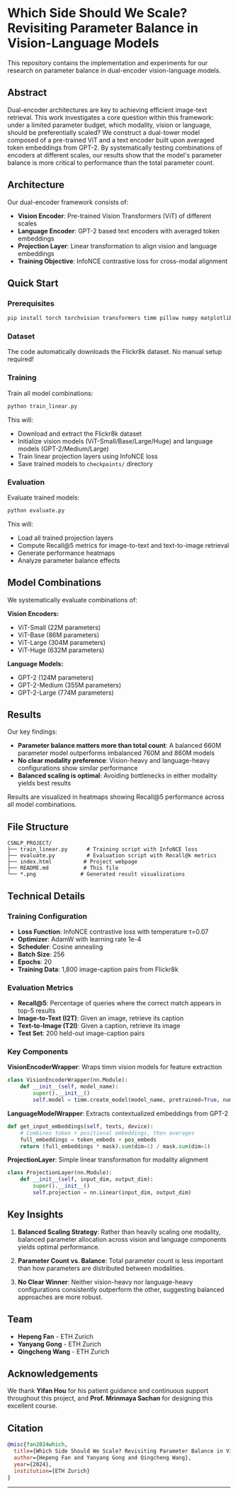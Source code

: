 # Which Side Should We Scale? Revisiting Parameter Balance in Vision-Language Models

This repository contains the implementation and experiments for our research on parameter balance in dual-encoder vision-language models.

## Abstract

Dual-encoder architectures are key to achieving efficient image-text retrieval. This work investigates a core question within this framework: under a limited parameter budget, which modality, vision or language, should be preferentially scaled? We construct a dual-tower model composed of a pre-trained ViT and a text encoder built upon averaged token embeddings from GPT-2. By systematically testing combinations of encoders at different scales, our results show that the model's parameter balance is more critical to performance than the total parameter count.

## Architecture

Our dual-encoder framework consists of:
- **Vision Encoder**: Pre-trained Vision Transformers (ViT) of different scales
- **Language Encoder**: GPT-2 based text encoders with averaged token embeddings
- **Projection Layer**: Linear transformation to align vision and language embeddings
- **Training Objective**: InfoNCE contrastive loss for cross-modal alignment

## Quick Start

### Prerequisites

```bash
pip install torch torchvision transformers timm pillow numpy matplotlib seaborn requests tqdm
```

### Dataset

The code automatically downloads the Flickr8k dataset. No manual setup required!

### Training

Train all model combinations:

```bash
python train_linear.py
```

This will:
- Download and extract the Flickr8k dataset
- Initialize vision models (ViT-Small/Base/Large/Huge) and language models (GPT-2/Medium/Large)
- Train linear projection layers using InfoNCE loss
- Save trained models to `checkpoints/` directory

### Evaluation

Evaluate trained models:

```bash
python evaluate.py
```

This will:
- Load all trained projection layers
- Compute Recall@5 metrics for image-to-text and text-to-image retrieval
- Generate performance heatmaps
- Analyze parameter balance effects

## Model Combinations

We systematically evaluate combinations of:

**Vision Encoders:**
- ViT-Small (22M parameters)
- ViT-Base (86M parameters) 
- ViT-Large (304M parameters)
- ViT-Huge (632M parameters)

**Language Models:**
- GPT-2 (124M parameters)
- GPT-2-Medium (355M parameters)
- GPT-2-Large (774M parameters)

## Results

Our key findings:
- **Parameter balance matters more than total count**: A balanced 660M parameter model outperforms imbalanced 760M and 860M models
- **No clear modality preference**: Vision-heavy and language-heavy configurations show similar performance
- **Balanced scaling is optimal**: Avoiding bottlenecks in either modality yields best results

Results are visualized in heatmaps showing Recall@5 performance across all model combinations.

## File Structure

```
CSNLP_PROJECT/
├── train_linear.py      # Training script with InfoNCE loss
├── evaluate.py          # Evaluation script with Recall@k metrics
├── index.html          # Project webpage
├── README.md           # This file
└── *.png              # Generated result visualizations
```

## Technical Details

### Training Configuration
- **Loss Function**: InfoNCE contrastive loss with temperature τ=0.07
- **Optimizer**: AdamW with learning rate 1e-4
- **Scheduler**: Cosine annealing
- **Batch Size**: 256
- **Epochs**: 20
- **Training Data**: 1,800 image-caption pairs from Flickr8k

### Evaluation Metrics
- **Recall@5**: Percentage of queries where the correct match appears in top-5 results
- **Image-to-Text (I2T)**: Given an image, retrieve its caption
- **Text-to-Image (T2I)**: Given a caption, retrieve its image
- **Test Set**: 200 held-out image-caption pairs

### Key Components

**VisionEncoderWrapper**: Wraps timm vision models for feature extraction
```python
class VisionEncoderWrapper(nn.Module):
    def __init__(self, model_name):
        super().__init__()
        self.model = timm.create_model(model_name, pretrained=True, num_classes=0)
```

**LanguageModelWrapper**: Extracts contextualized embeddings from GPT-2
```python
def get_input_embeddings(self, texts, device):
    # Combines token + positional embeddings, then averages
    full_embeddings = token_embeds + pos_embeds
    return (full_embeddings * mask).sum(dim=1) / mask.sum(dim=1)
```

**ProjectionLayer**: Simple linear transformation for modality alignment
```python
class ProjectionLayer(nn.Module):
    def __init__(self, input_dim, output_dim):
        super().__init__()
        self.projection = nn.Linear(input_dim, output_dim)
```

## Key Insights

1. **Balanced Scaling Strategy**: Rather than heavily scaling one modality, balanced parameter allocation across vision and language components yields optimal performance.

2. **Parameter Count vs. Balance**: Total parameter count is less important than how parameters are distributed between modalities.

3. **No Clear Winner**: Neither vision-heavy nor language-heavy configurations consistently outperform the other, suggesting balanced approaches are more robust.

## Team

- **Hepeng Fan** - ETH Zurich
- **Yanyang Gong** - ETH Zurich  
- **Qingcheng Wang** - ETH Zurich

## Acknowledgements

We thank **Yifan Hou** for his patient guidance and continuous support throughout this project, and **Prof. Mrinmaya Sachan** for designing this excellent course.

## Citation

```bibtex
@misc{fan2024which,
  title={Which Side Should We Scale? Revisiting Parameter Balance in Vision-Language Models},
  author={Hepeng Fan and Yanyang Gong and Qingcheng Wang},
  year={2024},
  institution={ETH Zurich}
}
```

---